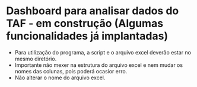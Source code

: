 # Dashboard para analisar dados do TAF - em construção (Algumas funcionalidades já implantadas)
- Para utilização do programa, a script e o arquivo excel deverão estar no mesmo diretório.
- Importante não mexer na estrutura do arquivo excel e nem mudar os nomes das colunas, pois poderá ocasior erro.
- Não alterar o nome do arquivo excel.
